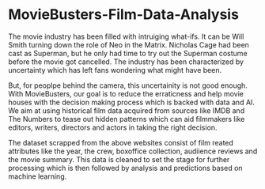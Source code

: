 # MovieBusters-Film-Data-Analysis

The movie industry has been filled with intruiging what-ifs. It can be Will Smith turning down the role of Neo in the Matrix. Nicholas Cage had been cast as Superman, but he only had time to try out the Superman costume before the movie got cancelled. The industry has been characterized by uncertainty which has left fans wondering what might have been.

But, for peoplpe behind the camera, this uncertainity is not good enough. With MovieBusters, our goal is to reduce the erraticness and help movie houses with the decision making process which is backed with data and AI. We aim at using historical film data acquired from sources like IMDB and The Numbers to tease out hidden patterns which can aid filmmakers like editors, writers, directors and actors in taking the right decision.

The dataset scrapped from the above websites consist of film reated attributes like the year, the crew, boxoffice collection, audiience reviews and the movie summary. This data is cleaned to set the stage for further processing which is then followed by analysis and predictions based on machine learning.
